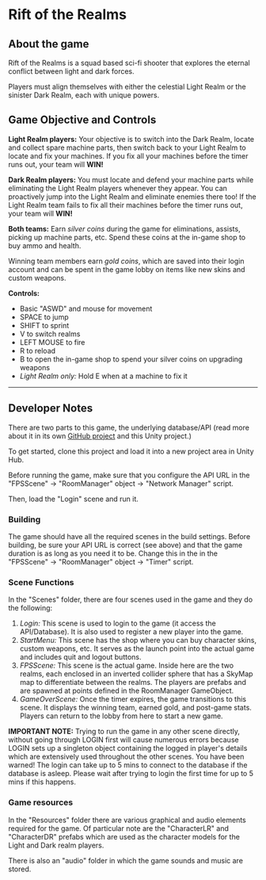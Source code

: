 # Rift of the Realms

## About the game
Rift of the Realms is a squad based sci-fi shooter that explores the eternal conflict between light and dark forces.

Players must align themselves with either the celestial Light Realm or the sinister Dark Realm, each with unique powers.

## Game Objective and Controls
**Light Realm players:** Your objective is to switch into the Dark Realm, locate and collect spare machine parts, then switch
back to your Light Realm to locate and fix your machines. If you fix all your machines before the timer
runs out, your team will **WIN!**

**Dark Realm players:** You must locate and defend your machine parts while eliminating the Light Realm players whenever they appear. You can proactively jump into the Light Realm and eliminate enemies there too! If the Light Realm team fails to fix all their machines before the timer runs out, your team will **WIN!**

**Both teams:** Earn *silver coins* during the game for eliminations, assists, picking up machine parts, etc. Spend these coins at the in-game shop to buy ammo and health.

Winning team members earn *gold coins*, which are saved into their login account and can be spent in the game lobby 
on items like new skins and custom weapons.


**Controls:**
* Basic "ASWD" and mouse for movement
* SPACE to jump
* SHIFT to sprint
* V to switch realms
* LEFT MOUSE to fire
* R to reload
* B to open the in-game shop to spend your silver coins on upgrading weapons
* *Light Realm only:* Hold E when at a machine to fix it

***

## Developer Notes

There are two parts to this game, the underlying database/API (read more about it in its own [GitHub project](https://github.com/mollymcgames) and this Unity project.)

To get started, clone this project and load it into a new project area in Unity Hub.

Before running the game, make sure that you configure the API URL in the "FPSScene" -> "RoomManager" object -> "Network Manager" script.

Then, load the "Login" scene and run it.

### Building
The game should have all the required scenes in the build settings. Before building, be sure your API URL is correct (see above) and that the game duration is as long as you need it to be. Change this in the in the 
"FPSScene" -> "RoomManager" object -> "Timer" script.

### Scene Functions
In the "Scenes" folder, there are four scenes used in the game and they do the following:
1. *Login:* This scene is used to login to the game (it access the API/Database). It is also used to register a new player
into the game.
1. *StartMenu:* This scene has the shop where you can buy character skins, custom weapons, etc. It serves as the launch point into the actual game and includes quit and logout buttons.
1. *FPSScene:* This scene is the actual game. Inside here are the two realms, each enclosed in an inverted collider sphere that
has a SkyMap map to differentiate between the realms. The players are prefabs and are spawned at points defined 
in the RoomManager GameObject.
1. *GameOverScene:* Once the timer expires, the game transitions to this scene. It displays the winning team, earned gold, and post-game stats. Players can return to the lobby from here to start a new game.

**IMPORTANT NOTE:** Trying to run the game in any other scene directly, without going through LOGIN first will cause
numerous errors because LOGIN sets up a singleton object containing the logged in player's details which are
extensively used throughout the other scenes. You have been warned! The login can take up to 5 mins to connect to the database if the database is asleep. Please wait after trying to login the first time for up to 5 mins if this happens.

### Game resources
In the "Resources" folder there are various graphical and audio elements required for the game. Of particular 
note are the "CharacterLR" and "CharacterDR" prefabs which are used as the character models for the Light and 
Dark realm players.

There is also an "audio" folder in which the game sounds and music are stored.

